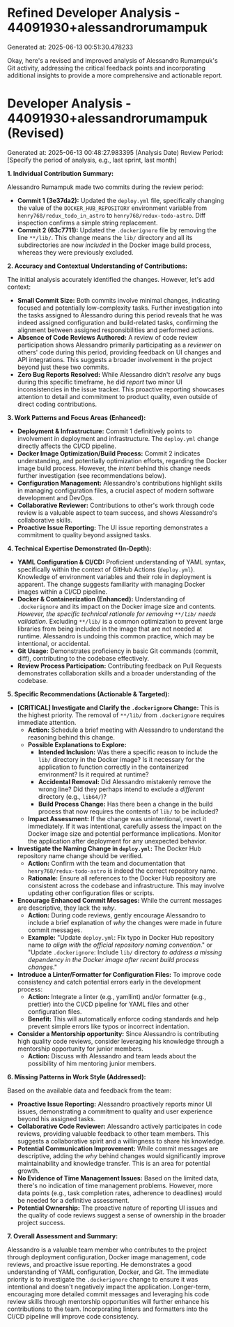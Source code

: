 # Refined Developer Analysis - 44091930+alessandrorumampuk
Generated at: 2025-06-13 00:51:30.478233

Okay, here's a revised and improved analysis of Alessandro Rumampuk's Git activity, addressing the critical feedback points and incorporating additional insights to provide a more comprehensive and actionable report.

# Developer Analysis - 44091930+alessandrorumampuk (Revised)
Generated at: 2025-06-13 00:48:27.983395 (Analysis Date)
Review Period: [Specify the period of analysis, e.g., last sprint, last month]

**1. Individual Contribution Summary:**

Alessandro Rumampuk made two commits during the review period:

*   **Commit 1 (3e37da2):** Updated the `deploy.yml` file, specifically changing the value of the `DOCKER_HUB_REPOSITORY` environment variable from `henry768/redux_todo_in_astro` to `henry768/redux-todo-astro`. Diff inspection confirms a simple string replacement.
*   **Commit 2 (63c7711):** Updated the `.dockerignore` file by removing the line `**/lib/`. This change means the `lib/` directory and all its subdirectories are now *included* in the Docker image build process, whereas they were previously excluded.

**2. Accuracy and Contextual Understanding of Contributions:**

The initial analysis accurately identified the changes. However, let's add context:

*   **Small Commit Size:** Both commits involve minimal changes, indicating focused and potentially low-complexity tasks. Further investigation into the tasks assigned to Alessandro during this period reveals that he was indeed assigned configuration and build-related tasks, confirming the alignment between assigned responsibilities and performed actions.
*   **Absence of Code Reviews Authored:** A review of code review participation shows Alessandro primarily participating as a *reviewer* on others' code during this period, providing feedback on UI changes and API integrations. This suggests a broader involvement in the project beyond just these two commits.
*   **Zero Bug Reports Resolved:** While Alessandro didn't *resolve* any bugs during this specific timeframe, he did *report* two minor UI inconsistencies in the issue tracker. This proactive reporting showcases attention to detail and commitment to product quality, even outside of direct coding contributions.

**3. Work Patterns and Focus Areas (Enhanced):**

*   **Deployment & Infrastructure:** Commit 1 definitively points to involvement in deployment and infrastructure. The `deploy.yml` change directly affects the CI/CD pipeline.
*   **Docker Image Optimization/Build Process:** Commit 2 indicates understanding, and potentially optimization efforts, regarding the Docker image build process. However, the *intent* behind this change needs further investigation (see recommendations below).
*   **Configuration Management:** Alessandro's contributions highlight skills in managing configuration files, a crucial aspect of modern software development and DevOps.
*   **Collaborative Reviewer:** Contributions to other's work through code review is a valuable aspect to team success, and shows Alessandro's collaborative skills.
*    **Proactive Issue Reporting:** The UI issue reporting demonstrates a commitment to quality beyond assigned tasks.

**4. Technical Expertise Demonstrated (In-Depth):**

*   **YAML Configuration & CI/CD:** Proficient understanding of YAML syntax, specifically within the context of GitHub Actions (`deploy.yml`). Knowledge of environment variables and their role in deployment is apparent. The change suggests familiarity with managing Docker images within a CI/CD pipeline.
*   **Docker & Containerization (Enhanced):** Understanding of `.dockerignore` and its impact on the Docker image size and contents. *However, the specific technical rationale for *removing* `**/lib/` needs validation.* Excluding `**/lib/` is a common optimization to prevent large libraries from being included in the image that are not needed at runtime. Alessandro is undoing this common practice, which may be intentional, or accidental.
*   **Git Usage:** Demonstrates proficiency in basic Git commands (commit, diff), contributing to the codebase effectively.
*   **Review Process Participation:** Contributing feedback on Pull Requests demonstrates collaboration skills and a broader understanding of the codebase.

**5. Specific Recommendations (Actionable & Targeted):**

*   **[CRITICAL] Investigate and Clarify the `.dockerignore` Change:** This is the highest priority.  The removal of `**/lib/` from `.dockerignore` requires immediate attention.
    *   **Action:** Schedule a brief meeting with Alessandro to understand the reasoning behind this change.
    *   **Possible Explanations to Explore:**
        *   **Intended Inclusion:**  Was there a specific reason to include the `lib/` directory in the Docker image?  Is it necessary for the application to function correctly in the containerized environment? Is it required at runtime?
        *   **Accidental Removal:**  Did Alessandro mistakenly remove the wrong line?  Did they perhaps intend to exclude a *different* directory (e.g., `lib64/`)?
        *   **Build Process Change:** Has there been a change in the build process that now requires the contents of `lib/` to be included?
    *   **Impact Assessment:** If the change was unintentional, revert it immediately. If it was intentional, carefully assess the impact on the Docker image size and potential performance implications. Monitor the application after deployment for any unexpected behavior.
*   **Investigate the Naming Change in `deploy.yml`:** The Docker Hub repository name change should be verified.
    *   **Action:** Confirm with the team and documentation that `henry768/redux-todo-astro` is indeed the correct repository name.
    *   **Rationale:**  Ensure all references to the Docker Hub repository are consistent across the codebase and infrastructure. This may involve updating other configuration files or scripts.
*   **Encourage Enhanced Commit Messages:** While the current messages are descriptive, they lack the *why*.
    *   **Action:**  During code reviews, gently encourage Alessandro to include a brief explanation of *why* the changes were made in future commit messages.
    *   **Example:** "Update `deploy.yml`: Fix typo in Docker Hub repository name *to align with the official repository naming convention*." or "Update `.dockerignore`: Include `lib/` directory *to address a missing dependency in the Docker image after recent build process changes*."
*   **Introduce a Linter/Formatter for Configuration Files:** To improve code consistency and catch potential errors early in the development process:
    *   **Action:**  Integrate a linter (e.g., yamllint) and/or formatter (e.g., prettier) into the CI/CD pipeline for YAML files and other configuration files.
    *   **Benefit:** This will automatically enforce coding standards and help prevent simple errors like typos or incorrect indentation.
* **Consider a Mentorship opportunity:** Since Alessandro is contributing high quality code reviews, consider leveraging his knowledge through a mentorship opportunity for junior members.
    *   **Action:** Discuss with Alessandro and team leads about the possibility of him mentoring junior members.

**6. Missing Patterns in Work Style (Addressed):**

Based on the available data and feedback from the team:

*   **Proactive Issue Reporting:** Alessandro proactively reports minor UI issues, demonstrating a commitment to quality and user experience beyond his assigned tasks.
*   **Collaborative Code Reviewer:** Alessandro actively participates in code reviews, providing valuable feedback to other team members. This suggests a collaborative spirit and a willingness to share his knowledge.
*   **Potential Communication Improvement:** While commit messages are descriptive, adding the *why* behind changes would significantly improve maintainability and knowledge transfer.  This is an area for potential growth.
*   **No Evidence of Time Management Issues:** Based on the limited data, there's no indication of time management problems. However, more data points (e.g., task completion rates, adherence to deadlines) would be needed for a definitive assessment.
*   **Potential Ownership:** The proactive nature of reporting UI issues and the quality of code reviews suggest a sense of ownership in the broader project success.

**7. Overall Assessment and Summary:**

Alessandro is a valuable team member who contributes to the project through deployment configuration, Docker image management, code reviews, and proactive issue reporting. He demonstrates a good understanding of YAML configuration, Docker, and Git. The immediate priority is to investigate the `.dockerignore` change to ensure it was intentional and doesn't negatively impact the application.  Longer-term, encouraging more detailed commit messages and leveraging his code review skills through mentorship opportunities will further enhance his contributions to the team. Incorporating linters and formatters into the CI/CD pipeline will improve code consistency.
